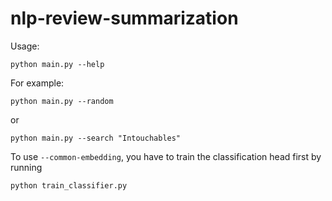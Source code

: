 # nlp-review-summarization

Usage:
```
python main.py --help
```

For example:
```
python main.py --random
```
or 
```
python main.py --search "Intouchables"
```

To use `--common-embedding`, you have to train the classification head first by running
```
python train_classifier.py
```